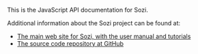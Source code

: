 
This is the JavaScript API documentation for Sozi.

Additional information about the Sozi project can be found at:

* [The main web site for Sozi, with the user manual and tutorials](https://sozi.baierouge.fr)
* [The source code repository at GitHub](https://github.com/sozi-projects/Sozi)
